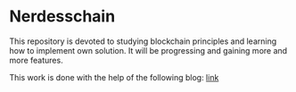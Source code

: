 # Nerdesschain

This repository is devoted to studying blockchain principles and learning how to implement own solution.
It will be progressing and gaining more and more features.

This work is done with the help of the following blog: [link](https://medium.com/programmers-blockchain/create-simple-blockchain-java-tutorial-from-scratch-6eeed3cb03fa)

